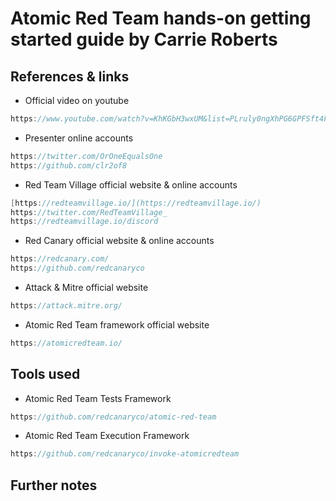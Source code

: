 # Atomic Red Team hands-on getting started guide by Carrie Roberts

## References & links

- Official video on youtube

```go
https://www.youtube.com/watch?v=KhKGbH3wxUM&list=PLruly0ngXhPG6GPFSft4FyEuTEh2P8WdQ&index=8
```

- Presenter online accounts

```go
https://twitter.com/OrOneEqualsOne
https://github.com/clr2of8
```

- Red Team Village official website & online  accounts

```go
[https://redteamvillage.io/](https://redteamvillage.io/)
https://twitter.com/RedTeamVillage_
https://redteamvillage.io/discord
```

- Red Canary official website & online  accounts

```go
https://redcanary.com/
https://github.com/redcanaryco
```

- Attack & Mitre official website

```go
https://attack.mitre.org/
```

- Atomic Red Team framework official website

```go
https://atomicredteam.io/
```

## Tools used

- Atomic Red Team Tests Framework

```go
https://github.com/redcanaryco/atomic-red-team
```

- Atomic Red Team Execution Framework

```go
https://github.com/redcanaryco/invoke-atomicredteam
```

## Further notes